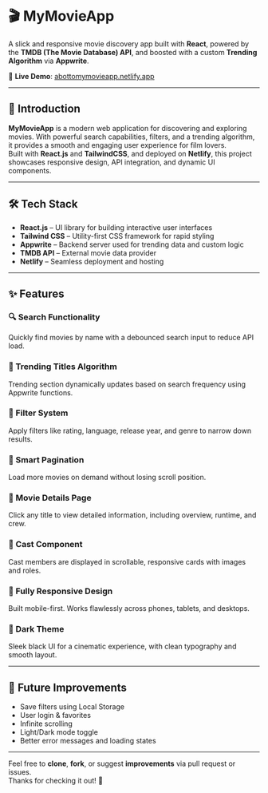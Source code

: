 # 🎬 MyMovieApp

A slick and responsive movie discovery app built with **React**, powered by the **TMDB (The Movie Database) API**, and boosted with a custom **Trending Algorithm** via **Appwrite**.

🔗 **Live Demo**: [abottomymovieapp.netlify.app](https://abottomymovieapp.netlify.app)

---

## 🚀 Introduction

**MyMovieApp** is a modern web application for discovering and exploring movies. With powerful search capabilities, filters, and a trending algorithm, it provides a smooth and engaging user experience for film lovers.  
Built with **React.js** and **TailwindCSS**, and deployed on **Netlify**, this project showcases responsive design, API integration, and dynamic UI components.

---

## 🛠️ Tech Stack

- **React.js** – UI library for building interactive user interfaces  
- **Tailwind CSS** – Utility-first CSS framework for rapid styling  
- **Appwrite** – Backend server used for trending data and custom logic  
- **TMDB API** – External movie data provider  
- **Netlify** – Seamless deployment and hosting  

---

## ✨ Features

### 🔍 Search Functionality
Quickly find movies by name with a debounced search input to reduce API load.

### 🔢 Trending Titles Algorithm
Trending section dynamically updates based on search frequency using Appwrite functions.

### 🎯 Filter System
Apply filters like rating, language, release year, and genre to narrow down results.

### 🧠 Smart Pagination
Load more movies on demand without losing scroll position.

### 📄 Movie Details Page
Click any title to view detailed information, including overview, runtime, and crew.

### 🎥 Cast Component
Cast members are displayed in scrollable, responsive cards with images and roles.

### 📱 Fully Responsive Design
Built mobile-first. Works flawlessly across phones, tablets, and desktops.

### 🌙 Dark Theme
Sleek black UI for a cinematic experience, with clean typography and smooth layout.

---

## 🧪 Future Improvements

- Save filters using Local Storage  
- User login & favorites  
- Infinite scrolling  
- Light/Dark mode toggle  
- Better error messages and loading states  

---

Feel free to **clone**, **fork**, or suggest **improvements** via pull request or issues.  
Thanks for checking it out! 🚀


